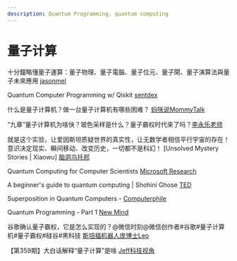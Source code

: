 ```yaml
---
description: Quantum Programming, quantum computing
---
```


# 量子计算

十分鐘略懂量子運算：量子物理、量子電腦、量子位元、量子閘、量子演算法與量子未來應用 [jasonmel](https://www.youtube.com/watch?v=hXHrhnt2TEI)

Quantum Computer Programming w/ Qiskit [sentdex](https://www.youtube.com/playlist?list=PLQVvvaa0QuDc79w6NcGB0pnoJBgaKdfrW)

什么是量子计算机？做一台量子计算机有哪些困难？ [妈咪说MommyTalk](https://www.youtube.com/watch?v=OJEoWNZKcfs)

“九章”量子计算机为啥快？玻色采样是什么？量子霸权时代来了吗？[李永乐老师](https://www.youtube.com/watch?v=bfp_0f2BJDI)

就是这个实验，让爱因斯坦质疑世界的真实性，让无数学者相信平行宇宙的存在！意识决定现实、瞬间移动、改变历史，一切都不是科幻！ \[Unsolved Mystery Stories | Xiaowu] [脑洞乌托邦](https://www.youtube.com/watch?v=cnP7NmB9yAQ)

Quantum Computing for Computer Scientists [Microsoft Research](https://www.youtube.com/watch?v=F_Riqjdh2oM)

A beginner's guide to quantum computing | Shohini Ghose [TED](https://www.youtube.com/watch?v=QuR969uMICM)

Superposition in Quantum Computers - [Computerphile](https://www.youtube.com/watch?v=kv-YXKRUheQ)

Quantum Programming - Part 1 [New Mind](https://www.youtube.com/watch?v=2Eswqed8agg)

谷歌确认量子霸权，它是怎么实现的？@微信时刻@微信创作者#谷歌#量子计算机#量子霸权#硅谷#黑科技 [斯坦福机器人庞博士Leo](https://www.douyin.com/video/7252580926532635938)

【第359期】大白话解释“量子计算”是啥 [Jeff科技视角](https://www.youtube.com/watch?v=Glzp-lJsXhc)







